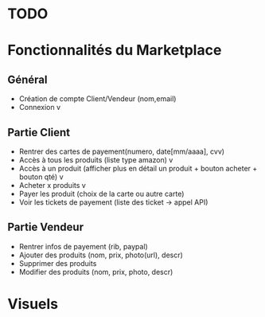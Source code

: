 # TODO
# Fonctionnalités du Marketplace 
## Général
- Création de compte Client/Vendeur (nom,email)
- Connexion v

## Partie Client
- Rentrer des cartes de payement(numero, date[mm/aaaa], cvv)
- Accès à tous les produits (liste type amazon) v
- Accès à un produit (afficher plus en détail un produit + bouton acheter + bouton qté) v
- Acheter x produits v
- Payer les produit (choix de la carte ou autre carte)
- Voir les tickets de payement (liste des ticket -> appel API)

## Partie Vendeur
- Rentrer infos de payement (rib, paypal)
- Ajouter des produits (nom, prix, photo(url), descr)
- Supprimer des produits
- Modifier des produits (nom, prix, photo, descr)

# Visuels